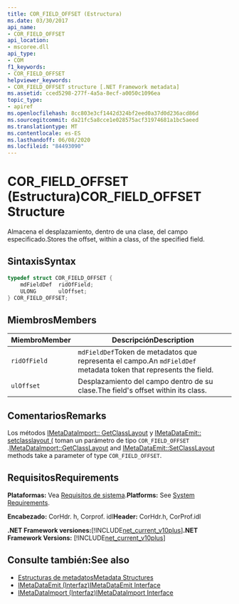 ```yaml
---
title: COR_FIELD_OFFSET (Estructura)
ms.date: 03/30/2017
api_name:
- COR_FIELD_OFFSET
api_location:
- mscoree.dll
api_type:
- COM
f1_keywords:
- COR_FIELD_OFFSET
helpviewer_keywords:
- COR_FIELD_OFFSET structure [.NET Framework metadata]
ms.assetid: cced5298-277f-4a5a-8ecf-a0050c1096ea
topic_type:
- apiref
ms.openlocfilehash: 8cc803e3cf1442d324bf2eed0a37d0d236acd86d
ms.sourcegitcommit: da21fc5a8cce1e028575acf31974681a1bc5aeed
ms.translationtype: MT
ms.contentlocale: es-ES
ms.lasthandoff: 06/08/2020
ms.locfileid: "84493090"
---
```

# <a name="cor_field_offset-structure"></a><span data-ttu-id="99609-102">COR_FIELD_OFFSET (Estructura)</span><span class="sxs-lookup"><span data-stu-id="99609-102">COR_FIELD_OFFSET Structure</span></span>
<span data-ttu-id="99609-103">Almacena el desplazamiento, dentro de una clase, del campo especificado.</span><span class="sxs-lookup"><span data-stu-id="99609-103">Stores the offset, within a class, of the specified field.</span></span>  
  
## <a name="syntax"></a><span data-ttu-id="99609-104">Sintaxis</span><span class="sxs-lookup"><span data-stu-id="99609-104">Syntax</span></span>  
  
```cpp  
typedef struct COR_FIELD_OFFSET {  
    mdFieldDef  ridOfField;  
    ULONG       ulOffset;  
} COR_FIELD_OFFSET;  
```  
  
## <a name="members"></a><span data-ttu-id="99609-105">Miembros</span><span class="sxs-lookup"><span data-stu-id="99609-105">Members</span></span>  
  
|<span data-ttu-id="99609-106">Miembro</span><span class="sxs-lookup"><span data-stu-id="99609-106">Member</span></span>|<span data-ttu-id="99609-107">Descripción</span><span class="sxs-lookup"><span data-stu-id="99609-107">Description</span></span>|  
|------------|-----------------|  
|`ridOfField`|<span data-ttu-id="99609-108">`mdFieldDef`Token de metadatos que representa el campo.</span><span class="sxs-lookup"><span data-stu-id="99609-108">An `mdFieldDef` metadata token that represents the field.</span></span>|  
|`ulOffset`|<span data-ttu-id="99609-109">Desplazamiento del campo dentro de su clase.</span><span class="sxs-lookup"><span data-stu-id="99609-109">The field's offset within its class.</span></span>|  
  
## <a name="remarks"></a><span data-ttu-id="99609-110">Comentarios</span><span class="sxs-lookup"><span data-stu-id="99609-110">Remarks</span></span>  
 <span data-ttu-id="99609-111">Los métodos [IMetaDataImport:: GetClassLayout](imetadataimport-getclasslayout-method.md) y [IMetaDataEmit:: setclasslayout (](imetadataemit-setclasslayout-method.md) toman un parámetro de tipo `COR_FIELD_OFFSET` .</span><span class="sxs-lookup"><span data-stu-id="99609-111">[IMetaDataImport::GetClassLayout](imetadataimport-getclasslayout-method.md) and [IMetaDataEmit::SetClassLayout](imetadataemit-setclasslayout-method.md) methods take a parameter of type `COR_FIELD_OFFSET`.</span></span>  
  
## <a name="requirements"></a><span data-ttu-id="99609-112">Requisitos</span><span class="sxs-lookup"><span data-stu-id="99609-112">Requirements</span></span>  
 <span data-ttu-id="99609-113">**Plataformas:** Vea [Requisitos de sistema](../../get-started/system-requirements.md).</span><span class="sxs-lookup"><span data-stu-id="99609-113">**Platforms:** See [System Requirements](../../get-started/system-requirements.md).</span></span>  
  
 <span data-ttu-id="99609-114">**Encabezado:** CorHdr. h, Corprof. idl</span><span class="sxs-lookup"><span data-stu-id="99609-114">**Header:** CorHdr.h, CorProf.idl</span></span>  
  
 <span data-ttu-id="99609-115">**.NET Framework versiones:**[!INCLUDE[net_current_v10plus](../../../../includes/net-current-v10plus-md.md)]</span><span class="sxs-lookup"><span data-stu-id="99609-115">**.NET Framework Versions:** [!INCLUDE[net_current_v10plus](../../../../includes/net-current-v10plus-md.md)]</span></span>  
  
## <a name="see-also"></a><span data-ttu-id="99609-116">Consulte también:</span><span class="sxs-lookup"><span data-stu-id="99609-116">See also</span></span>

- [<span data-ttu-id="99609-117">Estructuras de metadatos</span><span class="sxs-lookup"><span data-stu-id="99609-117">Metadata Structures</span></span>](metadata-structures.md)
- [<span data-ttu-id="99609-118">IMetaDataEmit (Interfaz)</span><span class="sxs-lookup"><span data-stu-id="99609-118">IMetaDataEmit Interface</span></span>](imetadataemit-interface.md)
- [<span data-ttu-id="99609-119">IMetaDataImport (Interfaz)</span><span class="sxs-lookup"><span data-stu-id="99609-119">IMetaDataImport Interface</span></span>](imetadataimport-interface.md)

